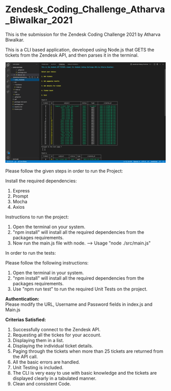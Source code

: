 # Zendesk_Coding_Challenge_Atharva_Biwalkar_2021
This is the submission for the Zendesk Coding Challenge 2021 by Atharva Biwalkar.

This is a CLI based application, developed using Node.js that GETS the tickets from the Zendesk API,
and then parses it in the terminal.

![Screenshot](ss.png)

Please follow the given steps in order to run the Project:

Install the required dependencies:
1) Express
2) Prompt
3) Mocha
4) Axios

Instructions to run the project:

1) Open the terminal on your system.
2) "npm install" will install all the required dependencies from the packages requirements.
3) Now run the main.js file with node. --> Usage "node ./src/main.js"

In order to run the tests:

Please follow the following instructions:
1) Open the terminal in your system.
2) "npm install" will install all the required dependencies from the packages requirements.
3) Use "npm run test" to run the required Unit Tests on the project.

**Authentication:**\
Please modify the URL, Username and Password fields in index.js and Main.js

**Criterias Satisfied:**

1) Successfully connect to the Zendesk API.
2) Requesting all the tickes for your account.
3) Displaying them in a list.
4) Displaying the individual ticket details.
5) Paging through the tickets when more than 25 tickets are returned from the API call.
6) All the basic errors are handled.
7) Unit Testing is included.
8) The CLI is very easy to use with basic knowledge and the tickets are displayed clearly in a tabulated manner.
9) Clean and consistent Code.




